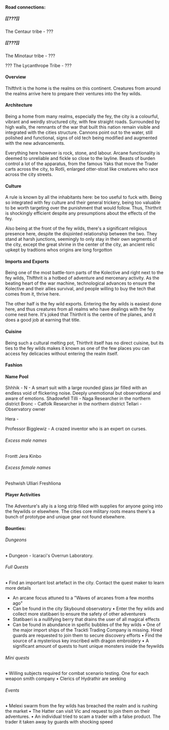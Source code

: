 #### Road connections:

##### [[???]]
The Centaur tribe - ???
##### [[???]]
The Minotaur tribe - ???

???
The Lycanthrope Tribe - ???

#### Overview
Thifthrit is the home is the realms on this continent. Creatures from around the realms arrive here to prepare their ventures into the fey wilds.

#### Architecture
Being a home from many realms, especially the fey, the city is a colourful, vibrant and weirdly structured city, with few straight roads. Surrounded by high walls, the remnants of the war that built this nation remain visible and integrated with the cities structure. Cannons point out to the water, still polished and functional, signs of old tech being modified and augmented with the new advancements.

Everything here however is rock, stone, and labour. Arcane functionality is deemed to unreliable and fickle so close to the layline. Beasts of burden control a lot of the apparatus, from the famous Yaks that move the Trader carts across the city, to Rotli, enlarged otter-stoat like creatures who race across the city streets.

#### Culture
A rule is known by all the inhabitants here: be too useful to fuck with. Being so integrated with fey culture and their general trickery, being too valuable to be worth targeting over the punishment that would follow. Thus, Thirthrit is shockingly efficient despite any presumptions about the effects of the fey. 

Also being at the front of the fey wilds, there's a significant religious presence here, despite the disjointed relationship between the two. They stand at harsh junctions, seemingly to only stay in their own segments of the city, except the great shrine in the center of the city, an ancient relic upkept by tradtions whos origins are long forgotton

#### Imports and Exports
Being one of the most battle-torn parts of the Kolective and right next to the fey wilds, Thifthrit is a hotbed of adventure and mercenary activity. As the beating heart of the war machine, technological advances to ensure the Kolective and their allies survival, and people willing to buy the tech that comes from it, thrive here. 

The other half is the fey wild exports. Entering the fey wilds is easiest done here, and thus creatures from all realms who have dealings with the fey come nest here. It's joked that Thirthrit is the centre of the planes, and it does a good job at earning that title.

#### Cuisine
Being such a cultural melting pot, Thirthrit itself has no direct cuisine, but its ties to the fey wilds makes it known as one of the few places you can access fey delicacies without entering the realm itself. 

#### Fashion


#### Name Pool

Shhhik - N - A smart suit with a large rounded glass jar filled with an endless void of flickering noise. Deeply unemotional but observational and aware of emotions. Shadowfell
Tilli - Naga Researcher in the northern district 
Bronc - Catfolk Researcher in the northern district 
Tellari - Observatory owner

Hera - 

Professor Bigglewiz - A crazed inventor who is an expert on curses.
###### Excess male names
Frontt
Jera
Kinbo
###### Excess female names
Peshwish
Ulliari
Freshliona
#### Player Activities

The Adventure's ally is a long strip filled with supplies for anyone going into the feywilds or elsewhere. The cities core military roots means there's a bunch of prototype and unique gear not found elsewhere.
#### Bounties:
###### Dungeons 
• Dungeon - Icaraci's Overrun Laboratory. 
###### Full Quests
• Find an important lost artefact in the city. Contact the quest maker to learn more details
- An arcane focus attuned to a "Waves of arcanes from a few months ago"
- Can be found in the city Skybound observatory 
• Enter the fey wilds and collect more statibaeri to ensure the safety of other adventurers
- Statibaeri is a nullifying berry that drains the user of all magical effects
- Can be found in abundance in speific bubbles of the fey wilds
• One of the major import ships of the Trackti Trading Company is missing. Hired guards are requested to join them to secure discovery efforts
• Find the source of a mysterious key inscribed with dragon embroidery
• A significant amount of quests to hunt unique monsters inside the feywilds
###### Mini quests
• Willing subjects required for combat scenario testing. One for each weapon smith company
• Clerics of Hydrathir are seeking 
###### Events
• Melexi swarm from the fey wilds has breached the realm and is rushing the market
• The Hatter can visit Vic and request to join them on their adventures.
• An individual tried to scam a trader with a false product. The trader it taken away by guards with shocking speed